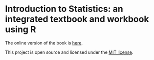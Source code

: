 # Introduction to Statistics: an integrated textbook and workbook using R

The online version of the book is [here](https://jingsai.github.io/intro_stats/).

This project is open source and licensed under the [MIT license](https://opensource.org/licenses/MIT).
